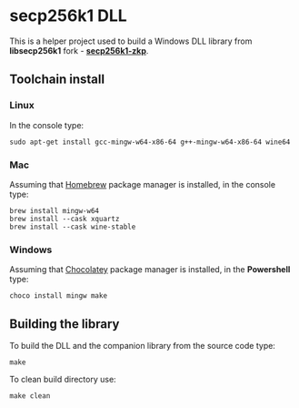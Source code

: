 # secp256k1 DLL

This is a helper project used to build a Windows DLL library from **libsecp256k1** fork -
[**secp256k1-zkp**](https://github.com/ElementsProject/secp256k1-zkp).

## Toolchain install

### Linux

In the console type:

```shell
sudo apt-get install gcc-mingw-w64-x86-64 g++-mingw-w64-x86-64 wine64
```

### Mac

Assuming that [Homebrew](https://brew.sh/) package manager is installed, in the console type:

```shell
brew install mingw-w64
brew install --cask xquartz
brew install --cask wine-stable
```

### Windows

Assuming that [Chocolatey](https://chocolatey.org/) package manager is installed, in the **Powershell** type:

```shell
choco install mingw make
```

## Building the library

To build the DLL and the companion library from the source code type:

```shell
make
```

To clean build directory use:

```shell
make clean
```
